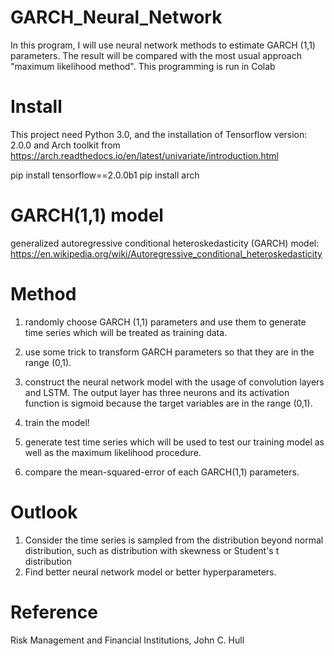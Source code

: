 # GARCH_Neural_Network

In this program, I will use neural network methods to estimate GARCH (1,1) parameters. 
The result will be compared with the most usual approach "maximum likelihood method".
This programming is run in Colab

# Install
This project need Python 3.0, and the installation of Tensorflow version: 2.0.0 and Arch toolkit from https://arch.readthedocs.io/en/latest/univariate/introduction.html

pip install tensorflow==2.0.0b1
pip install arch

# GARCH(1,1) model
generalized autoregressive conditional heteroskedasticity (GARCH) model:
https://en.wikipedia.org/wiki/Autoregressive_conditional_heteroskedasticity

# Method
1. randomly choose GARCH (1,1) parameters and use them to generate time series which will be treated as training data.

2. use some trick to transform GARCH parameters so that they are in the range (0,1).

3. construct the neural network model with the usage of convolution layers and LSTM. The output layer has three neurons and its activation function is sigmoid because the target variables are in the range (0,1).

4. train the model!

5. generate test time series which will be used to test our training model as well as the maximum likelihood procedure.

6. compare the mean-squared-error of each GARCH(1,1) parameters.

# Outlook
1. Consider the time series is sampled from the distribution beyond normal distribution, such as distribution with skewness or Student's t distribution
2. Find better neural network model or better hyperparameters.

# Reference
Risk Management and Financial Institutions, John C. Hull
